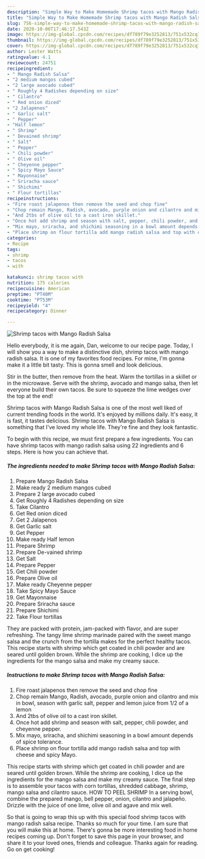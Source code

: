 ```yaml
---
description: "Simple Way to Make Homemade Shrimp tacos with Mango Radish Salsa"
title: "Simple Way to Make Homemade Shrimp tacos with Mango Radish Salsa"
slug: 756-simple-way-to-make-homemade-shrimp-tacos-with-mango-radish-salsa
date: 2020-10-06T17:46:17.543Z
image: https://img-global.cpcdn.com/recipes/df789f79e3252813/751x532cq70/shrimp-tacos-with-mango-radish-salsa-recipe-main-photo.jpg
thumbnail: https://img-global.cpcdn.com/recipes/df789f79e3252813/751x532cq70/shrimp-tacos-with-mango-radish-salsa-recipe-main-photo.jpg
cover: https://img-global.cpcdn.com/recipes/df789f79e3252813/751x532cq70/shrimp-tacos-with-mango-radish-salsa-recipe-main-photo.jpg
author: Lester Watts
ratingvalue: 4.1
reviewcount: 24751
recipeingredient:
- " Mango Radish Salsa"
- "2 medium mangos cubed"
- "2 large avocado cubed"
- " Roughly 4 Radishes depending on size"
- " Cilantro"
- " Red onion diced"
- "2 Jalapenos"
- " Garlic salt"
- " Pepper"
- "Half lemon"
- " Shrimp"
- " Devained shrimp"
- " Salt"
- " Pepper"
- " Chili powder"
- " Olive oil"
- " Cheyenne pepper"
- " Spicy Mayo Sauce"
- " Mayonnaise"
- " Sriracha sauce"
- " Shichimi"
- " Flour tortillas"
recipeinstructions:
- "Fire roast jalapenos then remove the seed and chop fine"
- "Chop remain Mango, Radish, avocado, purple onion and cilantro and mix in bowl, season with garlic salt, pepper and lemon juice from 1/2 of a lemon"
- "And 2tbs of olive oil to a cast iron skillet."
- "Once hot add shrimp and season with salt, pepper, chili powder, and cheyenne pepper."
- "Mix mayo, sriracha, and shichimi seasoning in a bowl amount depends of spice tolerance."
- "Place shrimp on flour tortilla add mango radish salsa and top with cheese and spicy Mayo."
categories:
- Recipe
tags:
- shrimp
- tacos
- with

katakunci: shrimp tacos with 
nutrition: 175 calories
recipecuisine: American
preptime: "PT40M"
cooktime: "PT53M"
recipeyield: "4"
recipecategory: Dinner

---
```



![Shrimp tacos with Mango Radish Salsa](https://img-global.cpcdn.com/recipes/df789f79e3252813/751x532cq70/shrimp-tacos-with-mango-radish-salsa-recipe-main-photo.jpg)

Hello everybody, it is me again, Dan, welcome to our recipe page. Today, I will show you a way to make a distinctive dish, shrimp tacos with mango radish salsa. It is one of my favorites food recipes. For mine, I'm gonna make it a little bit tasty. This is gonna smell and look delicious.

Stir in the butter, then remove from the heat. Warm the tortillas in a skillet or in the microwave. Serve with the shrimp, avocado and mango salsa, then let everyone build their own tacos. Be sure to squeeze the lime wedges over the top at the end!

Shrimp tacos with Mango Radish Salsa is one of the most well liked of current trending foods in the world. It's enjoyed by millions daily. It's easy, it is fast, it tastes delicious. Shrimp tacos with Mango Radish Salsa is something that I've loved my whole life. They're fine and they look fantastic.


To begin with this recipe, we must first prepare a few ingredients. You can have shrimp tacos with mango radish salsa using 22 ingredients and 6 steps. Here is how you can achieve that.

<!--inarticleads1-->

##### The ingredients needed to make Shrimp tacos with Mango Radish Salsa:

1. Prepare  Mango Radish Salsa
1. Make ready 2 medium mangos cubed
1. Prepare 2 large avocado cubed
1. Get  Roughly 4 Radishes depending on size
1. Take  Cilantro
1. Get  Red onion diced
1. Get 2 Jalapenos
1. Get  Garlic salt
1. Get  Pepper
1. Make ready Half lemon
1. Prepare  Shrimp
1. Prepare  De-vained shrimp
1. Get  Salt
1. Prepare  Pepper
1. Get  Chili powder
1. Prepare  Olive oil
1. Make ready  Cheyenne pepper
1. Take  Spicy Mayo Sauce
1. Get  Mayonnaise
1. Prepare  Sriracha sauce
1. Prepare  Shichimi
1. Take  Flour tortillas


They are packed with protein, jam-packed with flavor, and are super refreshing. The tangy lime shrimp marinade paired with the sweet mango salsa and the crunch from the tortilla makes for the perfect healthy tacos. This recipe starts with shrimp which get coated in chili powder and are seared until golden brown. While the shrimp are cooking, I dice up the ingredients for the mango salsa and make my creamy sauce. 

<!--inarticleads2-->

##### Instructions to make Shrimp tacos with Mango Radish Salsa:

1. Fire roast jalapenos then remove the seed and chop fine
1. Chop remain Mango, Radish, avocado, purple onion and cilantro and mix in bowl, season with garlic salt, pepper and lemon juice from 1/2 of a lemon
1. And 2tbs of olive oil to a cast iron skillet.
1. Once hot add shrimp and season with salt, pepper, chili powder, and cheyenne pepper.
1. Mix mayo, sriracha, and shichimi seasoning in a bowl amount depends of spice tolerance.
1. Place shrimp on flour tortilla add mango radish salsa and top with cheese and spicy Mayo.


This recipe starts with shrimp which get coated in chili powder and are seared until golden brown. While the shrimp are cooking, I dice up the ingredients for the mango salsa and make my creamy sauce. The final step is to assemble your tacos with corn tortillas, shredded cabbage, shrimp, mango salsa and cilantro sauce. HOW TO PEEL SHRIMP In a serving bowl, combine the prepared mango, bell pepper, onion, cilantro and jalapeño. Drizzle with the juice of one lime, olive oil and agave and mix well. 

So that is going to wrap this up with this special food shrimp tacos with mango radish salsa recipe. Thanks so much for your time. I am sure that you will make this at home. There's gonna be more interesting food in home recipes coming up. Don't forget to save this page in your browser, and share it to your loved ones, friends and colleague. Thanks again for reading. Go on get cooking!
